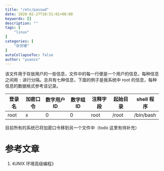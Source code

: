 ```yaml
---
title: "/etc/passwd"
date: 2020-02-27T10:51:01+08:00
keywords: []
description: ""
tags: [
    "linux"
]
categories: [
    "杂货铺"
]
autoCollapseToc: false
author: "yuanzx"
---
```


该文件用于存放用户的一些信息，文件中的每一行便是一个用户的信息，每种信息之间用 `:` 进行分隔。总共有七种信息，下面的例子是我系统中 root 的信息，每种信息的数据格式参考该记录。

| 登录名 | 加密口令 | 数字用户 ID | 数字组 ID | 注释字段 | 起始目录 | shell 程序 |
| ------ | -------- | ----------- | --------- | -------- | -------- | ---------- |
| root   | x        | 0           | 0         | root     | /root    | /bin/bash  |

目前所有的系统已将加密口令移到另一个文件中（todo 这里有待补充）

# 参考文章

1. 《UNIX 环境高级编程》